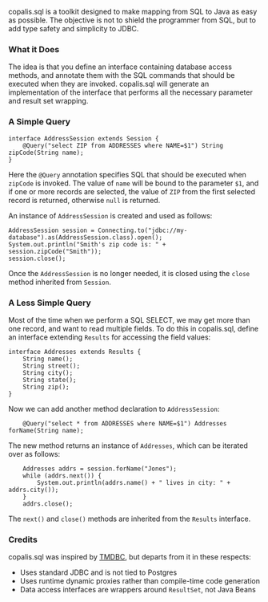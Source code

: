 copalis.sql is a toolkit designed to make mapping from SQL to Java as easy as possible.
The objective is not to shield the programmer from SQL,
but to add type safety and simplicity to JDBC.

### What it Does

The idea is that you define an interface containing database access methods,
and annotate them with the SQL commands that should be executed when they are invoked.
copalis.sql will generate an implementation of the interface that performs all the necessary
parameter and result set wrapping.

### A Simple Query

    interface AddressSession extends Session {
        @Query("select ZIP from ADDRESSES where NAME=$1") String zipCode(String name);
    }

Here the `@Query` annotation specifies SQL that should be executed when `zipCode` is invoked.
The value of `name` will be bound to the parameter `$1`,
and if one or more records are selected,
the value of `ZIP` from the first selected record is returned,
otherwise `null` is returned.

An instance of `AddressSession` is created and used as follows:

    AddressSession session = Connecting.to("jdbc://my-database").as(AddressSession.class).open();
    System.out.println("Smith's zip code is: " + session.zipCode("Smith"));
    session.close();

Once the `AddressSession` is no longer needed, it is closed using the `close` method inherited from `Session`.

### A Less Simple Query

Most of the time when we perform a SQL SELECT,
we may get more than one record,
and want to read multiple fields.
To do this in copalis.sql,
define an interface extending `Results` for accessing the field values:

    interface Addresses extends Results {
        String name();
        String street();
        String city();
        String state();
        String zip();
    }

Now we can add another method declaration to `AddressSession`:

        @Query("select * from ADDRESSES where NAME=$1") Addresses forName(String name);

The new method returns an instance of `Addresses`,
which can be iterated over as follows:

        Addresses addrs = session.forName("Jones");
        while (addrs.next()) {
            System.out.println(addrs.name() + " lives in city: " + addrs.city());
        }
        addrs.close();

The `next()` and `close()` methods are inherited from the `Results` interface.

### Credits

copalis.sql was inspired by [TMDBC](https://tmdbc.dev.java.net/), but departs from it in these respects:

+ Uses standard JDBC and is not tied to Postgres
+ Uses runtime dynamic proxies rather than compile-time code generation
+ Data access interfaces are wrappers around `ResultSet`, not Java Beans